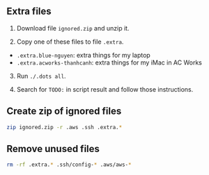 ## Extra files

1. Download file `ignored.zip` and unzip it.

2. Copy one of these files to file `.extra`.

- `.extra.blue-nguyen`: extra things for my laptop
- `.extra.acworks-thanhcanh`: extra things for my iMac in AC Works

3. Run `./.dots all`.

4. Search for `TODO:` in script result and follow those instructions.

## Create zip of ignored files

```bash
zip ignored.zip -r .aws .ssh .extra.*
```

## Remove unused files

```bash
rm -rf .extra.* .ssh/config-* .aws/aws-*
```
